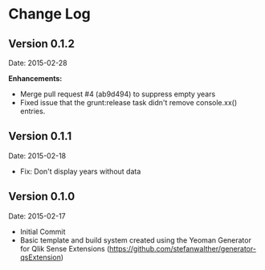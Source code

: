 # Change Log

## Version 0.1.2
Date: 2015-02-28

**Enhancements:**
* Merge pull request #4 (ab9d494) to suppress empty years
* Fixed issue that the grunt:release task didn't remove console.xx() entries.


## Version 0.1.1
Date: 2015-02-18

* Fix: Don't display years without data

## Version 0.1.0
Date: 2015-02-17

* Initial Commit
* Basic template and build system created using the Yeoman Generator for Qlik Sense Extensions (https://github.com/stefanwalther/generator-qsExtension)
